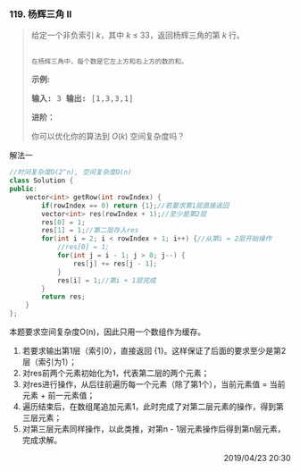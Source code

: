 ### 119. 杨辉三角 II

> <div class="content__2ebE"><p>给定一个非负索引&nbsp;<em>k</em>，其中
> <em>k</em>&nbsp;≤&nbsp;33，返回杨辉三角的第 <em>k </em>行。</p>
> 
> <p><img
> src="https://upload.wikimedia.org/wikipedia/commons/0/0d/PascalTriangleAnimated2.gif"
> alt=""></p>
> 
> <p><small>在杨辉三角中，每个数是它左上方和右上方的数的和。</small></p>
> 
> <p><strong>示例:</strong></p>
> 
> <pre><strong>输入:</strong> 3 <strong>输出:</strong> [1,3,3,1] </pre>
> 
> <p><strong>进阶：</strong></p>
> 
> <p>你可以优化你的算法到 <em>O</em>(<em>k</em>) 空间复杂度吗？</p> </div>

解法一
```cpp
//时间复杂度O(2^n), 空间复杂度O(n)
class Solution {
public:
    vector<int> getRow(int rowIndex) {
        if(rowIndex == 0) return {1};//若要求第1层直接返回
        vector<int> res(rowIndex + 1);//至少是第2层
        res[0] = 1;
        res[1] = 1;//第二层存入res
        for(int i = 2; i < rowIndex + 1; i++) {//从第i = 2层开始操作
            //res[0] = 1;
            for(int j = i - 1; j > 0; j--) {
                res[j] += res[j - 1];
            }
            res[i] = 1;//第i + 1层完成
        }
        return res;
    }
};
```

本题要求空间复杂度O(n)，因此只用一个数组作为缓存。
1. 若要求输出第1层（索引0），直接返回 {1}。这样保证了后面的要求至少是第2层（索引为1）；
2. 对res前两个元素初始化为1，代表第二层的两个元素；
3. 对res进行操作，从后往前遍历每一个元素（除了第1个），当前元素值 = 当前元素 + 前一元素值；
4. 遍历结束后，在数组尾追加元素1，此时完成了对第二层元素的操作，得到第三层元素；
5. 对第三层元素同样操作，以此类推，对第n - 1层元素操作后得到第n层元素，完成求解。

<div style="text-align: right"> 2019/04/23 20:30 </div>